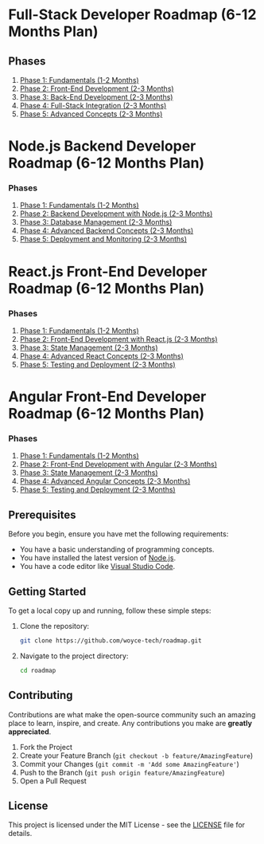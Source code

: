 # Full-Stack Developer Roadmap (6-12 Months Plan)

## Phases

1. [Phase 1: Fundamentals (1-2 Months)](./fullstack/fullstack-phase-1.md)
2. [Phase 2: Front-End Development (2-3 Months)](./fullstack/fullstack-phase-2.md)
3. [Phase 3: Back-End Development (2-3 Months)](./fullstack/fullstack-phase-3.md)
4. [Phase 4: Full-Stack Integration (2-3 Months)](./fullstack/fullstack-phase-4.md)
5. [Phase 5: Advanced Concepts (2-3 Months)](./fullstack/fullstack-phase-5.md)

# Node.js Backend Developer Roadmap (6-12 Months Plan)

### Phases

1. [Phase 1: Fundamentals (1-2 Months)](./nodejs/nodejs-phase-1.md)
2. [Phase 2: Backend Development with Node.js (2-3 Months)](./nodejs/nodejs-phase-2.md)
3. [Phase 3: Database Management (2-3 Months)](./nodejs/nodejs-phase-3.md)
4. [Phase 4: Advanced Backend Concepts (2-3 Months)](./nodejs/nodejs-phase-4.md)
5. [Phase 5: Deployment and Monitoring (2-3 Months)](./nodejs/nodejs-phase-5.md)

# React.js Front-End Developer Roadmap (6-12 Months Plan)

### Phases

1. [Phase 1: Fundamentals (1-2 Months)](./reactjs/reactjs-phase-1.md)
2. [Phase 2: Front-End Development with React.js (2-3 Months)](./reactjs/reactjs-phase-2.md)
3. [Phase 3: State Management (2-3 Months)](./reactjs/reactjs-phase-3.md)
4. [Phase 4: Advanced React Concepts (2-3 Months)](./reactjs/reactjs-phase-4.md)
5. [Phase 5: Testing and Deployment (2-3 Months)](./reactjs/reactjs-phase-5.md)

# Angular Front-End Developer Roadmap (6-12 Months Plan)

### Phases

1. [Phase 1: Fundamentals (1-2 Months)](./angular/angular-phase-1.md)
2. [Phase 2: Front-End Development with Angular (2-3 Months)](./angular/angular-phase-2.md)
3. [Phase 3: State Management (2-3 Months)](./angular/angular-phase-3.md)
4. [Phase 4: Advanced Angular Concepts (2-3 Months)](./angular/angular-phase-4.md)
5. [Phase 5: Testing and Deployment (2-3 Months)](./angular/angular-phase-5.md)

## Prerequisites

Before you begin, ensure you have met the following requirements:
- You have a basic understanding of programming concepts.
- You have installed the latest version of [Node.js](https://nodejs.org/).
- You have a code editor like [Visual Studio Code](https://code.visualstudio.com/).

## Getting Started

To get a local copy up and running, follow these simple steps:

1. Clone the repository:
    ```sh
    git clone https://github.com/woyce-tech/roadmap.git
    ```
2. Navigate to the project directory:
    ```sh
    cd roadmap
    ```

## Contributing

Contributions are what make the open-source community such an amazing place to learn, inspire, and create. Any contributions you make are **greatly appreciated**.

1. Fork the Project
2. Create your Feature Branch (`git checkout -b feature/AmazingFeature`)
3. Commit your Changes (`git commit -m 'Add some AmazingFeature'`)
4. Push to the Branch (`git push origin feature/AmazingFeature`)
5. Open a Pull Request

## License

This project is licensed under the MIT License - see the [LICENSE](./LICENSE) file for details.